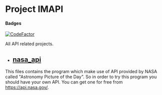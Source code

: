 # Project IMAPI
#### Badges
[![CodeFactor](https://www.codefactor.io/repository/github/mayuresh-22/imapi/badge)](https://www.codefactor.io/repository/github/mayuresh-22/imapi)

All API related projects.

- ## [nasa_api](nasa_api/main.py)
This files contains the program which make use of API provided by NASA called "Astronomy Picture of the Day".
So in order to try this program you should have your own API. You can get one for free from https://api.nasa.gov/.
